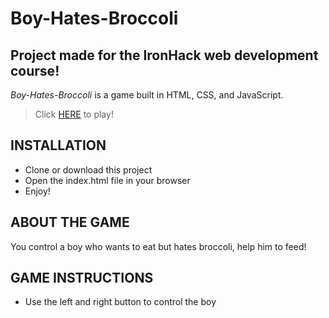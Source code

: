 # Boy-Hates-Broccoli

## Project made for the IronHack web development course!

*Boy-Hates-Broccoli* is a game built in HTML, CSS, and JavaScript.

> Click [HERE](https://edulp99.github.io/Boy-Hates-Broccoli/) to play!

## INSTALLATION
* Clone or download this project
* Open the index.html file in your browser
* Enjoy!

## ABOUT THE GAME
You control a boy who wants to eat but hates broccoli, help him to feed!

## GAME INSTRUCTIONS
* Use the left and right button to control the boy




